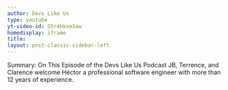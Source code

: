 ```yaml
---
author: Devs Like Us
type: youtube
yt-video-id: S5r4hkxm1ew
homedisplay: iframe
title: 
layout: post-classic-sidebar-left 
---
```

Summary: On This Episode of the Devs Like Us Podcast JB, Terrence, and Clarence welcome Héctor a professional software engineer with more than 12 years of experience.
